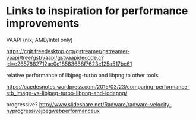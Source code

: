 # Links to inspiration for performance improvements

VAAPI (nix, AMD/Intel only)

https://cgit.freedesktop.org/gstreamer/gstreamer-vaapi/tree/gst/vaapi/gstvaapidecode.c?id=e2657882712ae0e18583688f7623c125a517bc61


relative performance of libjpeg-turbo and libpng to other tools

https://caedesnotes.wordpress.com/2015/03/23/comparing-performance-stb_image-vs-libjpeg-turbo-libpng-and-lodepng/

progressive? http://www.slideshare.net/Radware/radware-velocity-nyprogressivejpegwebperformanceux